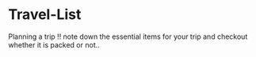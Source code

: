 # Travel-List 

Planning a trip !! note down the essential items for your trip and checkout whether it is packed or not..


